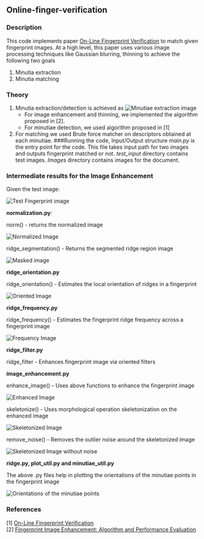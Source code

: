 Online-finger-verification
-------
### Description
This code implements paper [On-Line Fingerprint Verification](https://ieeexplore.ieee.org/stamp/stamp.jsp?arnumber=587996) to match given fingerprint images.
At a high level, this paper uses various image processing techniques like Gaussian blurring, thinning to achieve the following two goals
1. Minutia extraction
2. Minutia matching

### Theory
1. Minutia extraction/detection is achieved as ![Minutiae extraction image](Images/1.png)
   - For image enhancement and thinning, we implemented the algorithm proposed in [2].
   - For minutiae detection, we used algorithm proposed in [1]
2. For matching we used Brute force matcher on descriptors obtained at each minutiae.
###Running the code, Input/Output structure
*main.py* is the entry point for the code. This file takes input path for two images and outputs fingerprint matched or not.
*test_input* directory contains test images.
*Images* directory contains images for the document.

### Intermediate results for the Image Enhancement

Given the test image:

![Test Fingerprint image](Images/test_image.png)

**normalization.py**: 

norm() -  returns the normalized image

![Normalized Image](Images/norm_image.png)

ridge_segmentation() - Returns the  segmented ridge region image

![Masked image](Images/masked_image.png)

**ridge_orientation.py**

ridge_orientation() - Estimates the local orientation of ridges in a fingerprint

![Oriented Image](Images/oriented_image.png)

**ridge_frequency.py**

ridge_frequency() - Estimates the fingerprint ridge frequency across a fingerprint image

![Frequency Image](Images/freq_image.png)

**ridge_filter.py** 

ridge_filter - Enhances fingerprint image via oriented filters

**image_enhancement.py**

enhance_image() - Uses above functions to enhance the fingerprint image

![Enhanced Image](Images/enhanced_image.png)

skeletonize() - Uses morphological operation skeletonization on the enhanced image

![Skeletonized Image](Images/skeleton_image.png)

remove_noise() - Removes the outlier noise around the skeletonized image

![Skeletonized Image without noise](Images/skeletion_image_without_noise.png)

**ridge.py, plot_util.py and minutiae_util.py** 

The above .py files help in plotting the orientations of the minutiae points in the fingerprint image

![Orientations of the minutiae points](Images/Orientations_of_the_minutiae.png)


### References
[1] [On-Line Fingerprint Verification](https://ieeexplore.ieee.org/stamp/stamp.jsp?arnumber=587996)   
[2] [Fingerprint Image Enhancement: Algorithm and Performance Evaluation](https://pdfs.semanticscholar.org/bd6d/e6c7fba04a67d30a4bd1261665e6f4745ea8.pdf)
